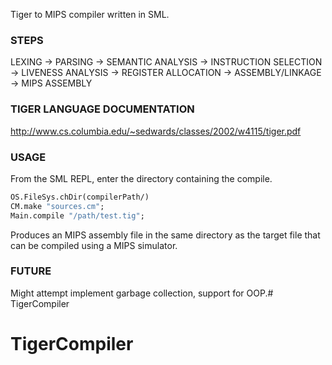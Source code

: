 Tiger to MIPS compiler written in SML.  

###  STEPS

LEXING -> PARSING -> SEMANTIC ANALYSIS -> INSTRUCTION SELECTION -> LIVENESS ANALYSIS -> REGISTER ALLOCATION -> ASSEMBLY/LINKAGE -> MIPS ASSEMBLY

###  TIGER LANGUAGE DOCUMENTATION

http://www.cs.columbia.edu/~sedwards/classes/2002/w4115/tiger.pdf

###  USAGE

From the SML REPL, enter the directory containing the compile. 

```sml
OS.FileSys.chDir(compilerPath/)
CM.make "sources.cm";
Main.compile "/path/test.tig";
```

Produces an MIPS assembly file in the same directory as the target file that can be compiled using a MIPS simulator.

### FUTURE

Might attempt implement garbage collection, support for OOP.# TigerCompiler
# TigerCompiler
